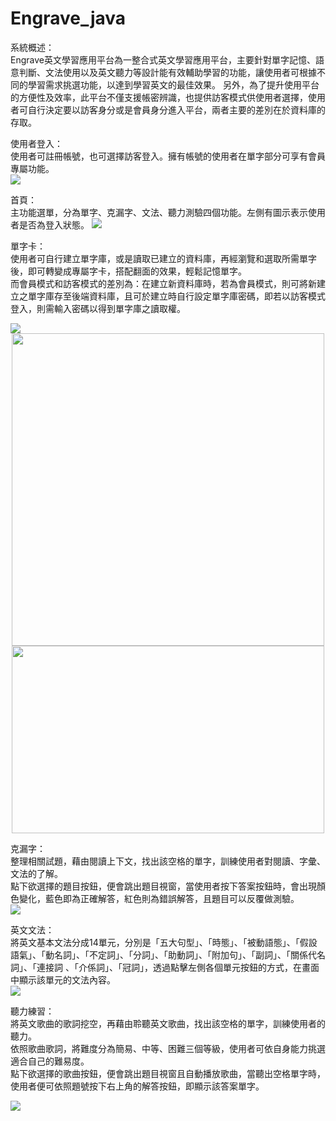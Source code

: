 # Engrave_java

系統概述：   
Engrave英文學習應用平台為一整合式英文學習應用平台，主要針對單字記憶、語意判斷、文法使用以及英文聽力等設計能有效輔助學習的功能，讓使用者可根據不同的學習需求挑選功能，以達到學習英文的最佳效果。
另外，為了提升使用平台的方便性及效率，此平台不僅支援帳密辨識，也提供訪客模式供使用者選擇，使用者可自行決定要以訪客身分或是會員身分進入平台，兩者主要的差別在於資料庫的存取。

使用者登入：   
使用者可註冊帳號，也可選擇訪客登入。擁有帳號的使用者在單字部分可享有會員專屬功能。           
<img src="https://github.com/peiyunjan0807/Engrave_java/assets/150260168/e7f7eca0-02af-4fbc-93df-b0bfa4200423">


首頁：    
主功能選單，分為單字、克漏字、文法、聽力測驗四個功能。左側有圖示表示使用者是否為登入狀態。
<img src="https://github.com/peiyunjan0807/Engrave_java/assets/150260168/09dae1f1-b0ac-49d6-b489-712537aff09b">


單字卡：   
使用者可自行建立單字庫，或是讀取已建立的資料庫，再經瀏覽和選取所需單字後，即可轉變成專屬字卡，搭配翻面的效果，輕鬆記憶單字。    
而會員模式和訪客模式的差別為：在建立新資料庫時，若為會員模式，則可將新建立之單字庫存至後端資料庫，且可於建立時自行設定單字庫密碼，即若以訪客模式登入，則需輸入密碼以得到單字庫之讀取權。

<img src="https://github.com/peiyunjan0807/Engrave_java/assets/150260168/342382f1-2040-4c5c-a2d5-11f495a1fe65">

<center class="half">
  <img src="https://github.com/peiyunjan0807/Engrave_java/assets/150260168/08f191e4-b606-4e42-92df-70f26abf31c1" width="500"><img src="https://github.com/peiyunjan0807/Engrave_java/assets/150260168/9847ec90-e0f7-49ea-8fdc-2d5fbf35677b" height="300px" width="500">
</center>

克漏字：     
整理相關試題，藉由閱讀上下文，找出該空格的單字，訓練使用者對閱讀、字彙、文法的了解。    
點下欲選擇的題目按鈕，便會跳出題目視窗，當使用者按下答案按鈕時，會出現顏色變化，藍色即為正確解答，紅色則為錯誤解答，且題目可以反覆做測驗。  
<img src="https://github.com/peiyunjan0807/Engrave_java/assets/150260168/c3eeedd3-a905-452a-a094-684837a27ef6">

英文文法：        
將英文基本文法分成14單元，分別是「五大句型」、「時態」、「被動語態」、「假設語氣」、「動名詞」、「不定詞」、「分詞」、「助動詞」、「附加句」、「副詞」、「關係代名詞」、「連接詞 、「介係詞」、「冠詞」，透過點擊左側各個單元按鈕的方式，在畫面中顯示該單元的文法內容。  
<img src="https://github.com/peiyunjan0807/Engrave_java/assets/150260168/2565cc81-2058-4984-ad5d-61b876974411">

聽力練習：    
將英文歌曲的歌詞挖空，再藉由聆聽英文歌曲，找出該空格的單字，訓練使用者的聽力。    
依照歌曲歌詞，將難度分為簡易、中等、困難三個等級，使用者可依自身能力挑選適合自己的難易度。    
點下欲選擇的歌曲按鈕，便會跳出題目視窗且自動播放歌曲，當聽出空格單字時，使用者便可依照題號按下右上角的解答按鈕，即顯示該答案單字。       

<img src="https://github.com/peiyunjan0807/Engrave_java/assets/150260168/43f5f5a4-175a-4d30-895c-3dcecaa4207c">



